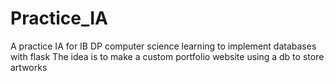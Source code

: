 # Practice_IA
A practice IA for IB DP computer science
learning to implement databases with flask
The idea is to make a custom portfolio website using a db to store artworks
